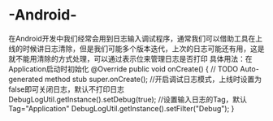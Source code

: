 # -Android-
在Android开发中我们经常会用到日志输入调试程序，通常我们可以借助工具在上线的时候讲日志清除，但是我们可能多个版本迭代，上次的日志可能还有用，这是就不能用清除的方式处理，可以通过表示位来管理日志是否打印
具体用法：在Application启动时初始化
@Override
    public void onCreate() {
    	// TODO Auto-generated method stub
    	super.onCreate();
    	//开启调试日志模式，上线时设置为false即可关闭日志，默认不打印日志
    	DebugLogUtil.getInstance().setDebug(true);
    	//设置输入日志的Tag，默认Tag="Application"
    	DebugLogUtil.getInstance().setFilter("Debug");
    }
